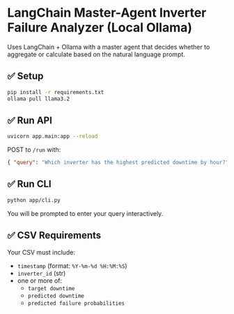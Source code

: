 # LangChain Master-Agent Inverter Failure Analyzer (Local Ollama)
Uses LangChain + Ollama with a master agent that decides whether to aggregate or calculate based on the natural language prompt.

## ✅ Setup
```bash
pip install -r requirements.txt
ollama pull llama3.2
```

## ✅ Run API
```bash
uvicorn app.main:app --reload
```

POST to `/run` with:
```json
{ "query": "Which inverter has the highest predicted downtime by hour?" }
```

## ✅ Run CLI
```bash
python app/cli.py
```
You will be prompted to enter your query interactively.

## ✅ CSV Requirements
Your CSV must include:
- `timestamp` (format: `%Y-%m-%d %H:%M:%S`)
- `inverter_id` (str)
- one or more of:
  - `target downtime`
  - `predicted downtime`
  - `predicted failure probabilities`
